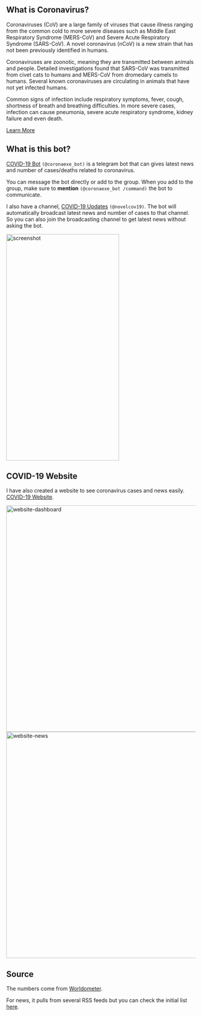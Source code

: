 ## What is Coronavirus?

Coronaviruses (CoV) are a large family of viruses that cause illness ranging from the common cold to more severe diseases such as Middle East Respiratory Syndrome (MERS-CoV) and Severe Acute Respiratory Syndrome (SARS-CoV). A novel coronavirus (nCoV) is a new strain that has not been previously identified in humans.  

Coronaviruses are zoonotic, meaning they are transmitted between animals and people.  Detailed investigations found that SARS-CoV was transmitted from civet cats to humans and MERS-CoV from dromedary camels to humans. Several known coronaviruses are circulating in animals that have not yet infected humans. 

Common signs of infection include respiratory symptoms, fever, cough, shortness of breath and breathing difficulties. In more severe cases, infection can cause pneumonia, severe acute respiratory syndrome, kidney failure and even death. 

[Learn More](https://www.who.int/health-topics/coronavirus)

## What is this bot?

[COVID-19 Bot](https://t.me/coronaexe_bot) `(@coronaexe_bot)` is a telegram bot that can gives latest news and number of cases/deaths related to coronavirus.

You can message the bot directly or add to the group. When you add to the group, make sure to **mention** `(@coronaexe_bot /command)` the bot to communicate.

I also have a channel, [COVID-19 Updates](https://t.me/novelcov19) `(@novelcov19)`. The bot will automatically broadcast latest news and number of cases to that channel. So you can also join the broadcasting channel to get latest news without asking the bot.

<img src="https://i.imgur.com/JRA5zwY.jpg" alt="screenshot" width="300" height="600">

## COVID-19 Website

I have also created a website to see coronavirus cases and news easily. [COVID-19 Website](https://covid19.khant.dev).

<img src="https://i.imgur.com/R0Ck0Ur.png" alt="website-dashboard" width="800" height="600">

<img src="https://i.imgur.com/ccBiLcf.png" alt="website-news" width="800" height="600">

## Source

The numbers come from [Worldometer](https://www.worldometers.info/coronavirus/).

For news, it pulls from several RSS feeds but you can check the initial list [here](https://github.com/the-robot/corona-bot/blob/master/src/setup/sources.js).
